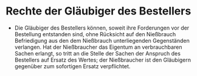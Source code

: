 # Rechte der Gläubiger des Bestellers

- Die Gläubiger des Bestellers können, soweit ihre Forderungen vor der Bestellung entstanden sind, ohne Rücksicht auf den Nießbrauch Befriedigung aus den dem Nießbrauch unterliegenden Gegenständen verlangen. Hat der Nießbraucher das Eigentum an verbrauchbaren Sachen erlangt, so tritt an die Stelle der Sachen der Anspruch des Bestellers auf Ersatz des Wertes; der Nießbraucher ist den Gläubigern gegenüber zum sofortigen Ersatz verpflichtet.

